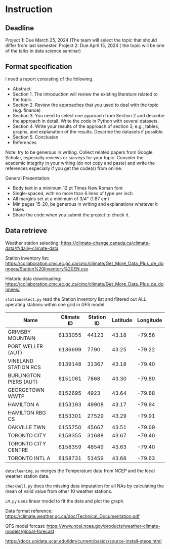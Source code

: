 # Instruction
 
##  Deadline

Project 1: Due March 25, 2024 (The team will select the topic that should differ from last semester.
Project 2: Due April 15, 2024 ( the topic will be one of the talks in data science seminar)

##  Format specification

I need a report consisting of the following.

* Abstract
* Section 1. The introduction will review the existing literature related to the topic.
* Section 2. Review the approaches that you used to deal with the topic (e.g. finance)
* Section 3. You need to select one approach from Section 2 and describe the approach in detail. Write the code in Python with several datasets.
* Section 4. Write your results of the approach of section 3, e.g., tables, graphs, and explanation of the results. Describe the datasets if possible.
* Section 5. Conclusion
* References

Note: try to be generous in writing. Collect related papers from Google Scholar, especially reviews or surveys for your topic. Consider the academic integrity in your writing (do not copy and paste) and write the references especially if you get the code(s) from online.

General Presentation:

* Body text in a minimum 12 pt Times New Roman font
* Single-spaced, with no more than 6 lines of type per inch
* All margins set at a minimum of 3/4" (1.87 cm)
* Min pages 15-20, be generous in writing and explanations whatever it takes
* Share the code when you submit the project to check it.

## Data retrieve

Weather station selecting: 
https://climate-change.canada.ca/climate-data/#/daily-climate-data

Station inventory list:
https://collaboration.cmc.ec.gc.ca/cmc/climate/Get_More_Data_Plus_de_donnees/Station%20Inventory%20EN.csv

Historic data downloading:
https://collaboration.cmc.ec.gc.ca/cmc/climate/Get_More_Data_Plus_de_donnees/

`stationselect.py` read the Station inventory list and filtered out ALL operating stations within one grid in GFS model.

| Name                   | Climate ID | Station ID | Latitude | Longitude |
| ---------------------- | ---------- | ---------- | -------- | --------- |
| GRIMSBY MOUNTAIN       | 6133055    | 44123      | 43.18    | -79.56    |
| PORT WELLER (AUT)      | 6136699    | 7790       | 43.25    | -79.22    |
| VINELAND STATION RCS   | 6139148    | 31367      | 43.18    | -79.40    |
| BURLINGTON PIERS (AUT) | 6151061    | 7868       | 43.30    | -79.80    |
| GEORGETOWN WWTP        | 6152695    | 4923       | 43.64    | -79.88    |
| HAMILTON A             | 6153193    | 49908      | 43.17    | -79.94    |
| HAMILTON RBG CS        | 6153301    | 27529      | 43.29    | -79.91    |
| OAKVILLE TWN           | 6155750    | 45667      | 43.51    | -79.69    |
| TORONTO CITY           | 6158355    | 31688      | 43.67    | -79.40    |
| TORONTO CITY CENTRE    | 6158359    | 48549      | 43.63    | -79.40    |
| TORONTO INTL A         | 6158731    | 51459      | 43.68    | -79.63    |

`datacleaning.py` merges the Temperature data from NCEP and the local weather station data.

`checknull.py` does the missing data imputation for all NAs by calculating the mean of valid value from other 10 weather stations.

`LM.py` uses linear model to fit the data and plot the graph.

Data format reference: https://climate.weather.gc.ca/doc/Technical_Documentation.pdf


GFS model forcast:
https://www.ncei.noaa.gov/products/weather-climate-models/global-forecast

https://docs.unidata.ucar.edu/ldm/current/basics/source-install-steps.html
